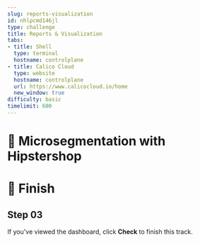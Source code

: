 ```yaml
---
slug: reports-visualization
id: nhlpcmd146jl
type: challenge
title: Reports & Visualization
tabs:
- title: Shell
  type: terminal
  hostname: controlplane
- title: Calico Cloud
  type: website
  hostname: controlplane
  url: https://www.calicocloud.io/home
  new_window: true
difficulty: basic
timelimit: 600
---
```


👋 Microsegmentation with Hipstershop
===============


🏁 Finish
=========

## Step 03

If you've viewed the dashboard, click **Check** to finish this track.
